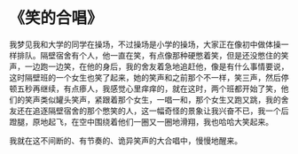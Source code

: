 # 《笑的合唱》

我梦见我和大学的同学在操场，不过操场是小学的操场，大家正在像初中做体操一样排队。隔壁宿舍有个人，他一直在笑，有点像那种硬憋着笑，但是还没憋住的笑声，一边跑一边笑，在他的身后，我的舍友着急地追赶他，像是有什么事情要说，这时隔壁班的一个女生也笑了起来，她的笑声和之前那个不一样，笑三声，然后停顿五秒再继续，有点瘆人，我感觉心里痒痒的，就在这时，两个班都开始了笑，他们的笑声类似罐头笑声，紧跟着那个女生，一唱一和，那个女生又跑又跳，我的舍友还在追逐隔壁宿舍的那个憋笑的人，这一幅奇怪的景象让我兴奋不已，我一个后蹬腿，原地起飞，在空中围绕着他们一圈又一圈地滑翔，我也哈哈大笑起来。

我就在这不间断的、有节奏的、诡异笑声的大合唱中，慢慢地醒来。